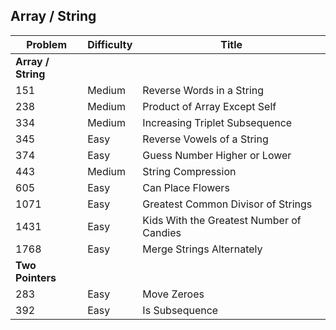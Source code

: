 ## Array / String

|Problem|Difficulty|Title|
|---|---|---|
| **Array / String** |||
| 151 | Medium | Reverse Words in a String |
| 238 | Medium | Product of Array Except Self |
| 334 | Medium | Increasing Triplet Subsequence |
| 345 | Easy | Reverse Vowels of a String |
| 374 | Easy | Guess Number Higher or Lower |
| 443 | Medium | String Compression |
| 605 | Easy | Can Place Flowers |
| 1071 | Easy | Greatest Common Divisor of Strings |
| 1431 | Easy | Kids With the Greatest Number of Candies |
| 1768 | Easy | Merge Strings Alternately |
| **Two Pointers** |||
| 283 | Easy | Move Zeroes |
| 392 | Easy | Is Subsequence |
